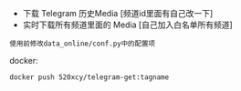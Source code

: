 * 下载 Telegram 历史Media [频道id里面有自己改一下]
* 实时下载所有频道里面的 Media [自己加入白名单所有频道]

`使用前修改data_online/conf.py中的配置项`

docker:

`docker push 520xcy/telegram-get:tagname`
